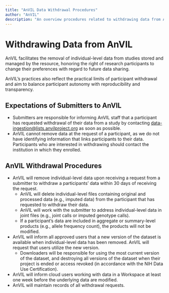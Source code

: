 ```yaml
---
title: "AnVIL Data Withdrawal Procedures"
author: "AnVIL"
description: "An overview procedures related to withdrawing data from AnVIL."
---
```

# Withdrawing Data from AnVIL

<hero>

AnVIL facilitates the removal of individual-level data from studies stored and managed by the resource, honoring the right of research participants to change their preferences with regard to future data sharing. 

AnVIL’s practices also reflect the practical limits of participant withdrawal and aim to balance participant autonomy with reproducibility and transparency. 

</hero>

## Expectations of Submitters to AnVIL
* Submitters are responsible for informing AnVIL staff that a participant has requested withdrawal of their data from a study by contacting data-ingestion@lists.anvilproject.org as soon as possible.
* AnVIL cannot remove data at the request of a participant, as we do not have identifying information that links participants to their data. Participants who are interested in withdrawing should contact the institution in which they enrolled.
## AnVIL Withdrawal Procedures
* AnVIL will remove individual-level data upon receiving a request from a submitter to withdraw a participants’ data within 30 days of receiving the request.
    * AnVIL will delete individual-level files containing original and processed data (e.g., imputed data) from the participant that has requested to withdraw their data.
    * AnVIL will work with the submitter to address individual-level data in joint files (e.g., joint calls or imputed genotype calls).
    * If a participant’s data are included in aggregate or summary-level products (e.g., allele frequency count), the products will not be modified.
* AnVIL will inform all approved users that a new version of the dataset is available when individual-level data has been removed.  AnVIL will request that users utilize the new version.
    * Downloaders will be responsible for using the most current version of the dataset, and destroying all versions of the dataset when their project is ended or access revoked (in accordance with the NIH Data Use Certification).
* AnVIL will inform cloud users working with data in a Workspace at least one week before the underlying data are modified.
* AnVIL will maintain records of all withdrawal requests.

 


